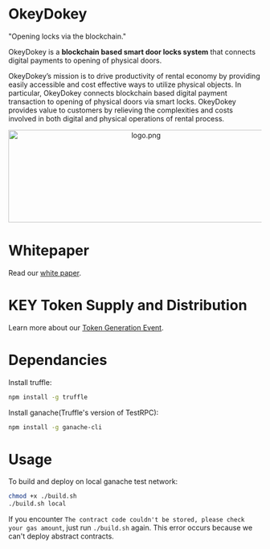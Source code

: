 # OkeyDokey
"Opening locks via the blockchain."​

OkeyDokey is a **blockchain based smart door locks system** that connects digital payments to opening of physical doors.

OkeyDokey’s mission is to drive productivity of rental economy by providing easily accessible and cost effective ways to utilize physical objects. In particular, OkeyDokey connects blockchain based digital payment transaction to opening of physical doors via smart locks. OkeyDokey provides value to customers by relieving the complexities and costs involved in both digital and physical operations of rental process.

<p align="center">
  <img align="center" src="img/logo.png" width="532" height="184" alt="logo.png"/>
</p>

# Whitepaper
Read our [white paper](https://github.com/team-okeydokey/okeydokey/wiki/OKEYDOKEY-White-Paper).

# KEY Token Supply and Distribution
Learn more about our [Token Generation Event](https://github.com/team-okeydokey/okeydokey/wiki/OKEYDOKEY-Token-Generation-Event).



# Dependancies
Install truffle:
```bash
npm install -g truffle
```

Install ganache(Truffle's version of TestRPC):
```bash
npm install -g ganache-cli
```


# Usage
To build and deploy on local ganache test network:
```bash
chmod +x ./build.sh
./build.sh local
```

If you encounter `The contract code couldn't be stored, please check your gas amount`, just run `./build.sh` again. This error occurs because we can't deploy abstract contracts.
